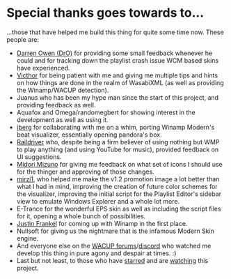 # Special thanks goes towards to...
...those that have helped me build this thing for quite some time now.
These people are:

- [Darren Owen (DrO)](https://getwacup.com/) for providing some small feedback whenever he could and for tracking down the playlist crash issue WCM based skins have experienced.
- [Victhor](https://www.deviantart.com/victhor) for being patient with me and giving me multiple tips and hints on how things are done in the realm of WasabiXML (as well as providing the Winamp/WACUP detection).
- Juanus who has been my hype man since the start of this project, and providing feedback as well.
- Aquafox and Omega/randomegbert for showing interest in the development as well as using it.
- [jberg](https://github.com/jberg) for collaborating with me on a whim, porting Winamp Modern's beat visualizer, essentially opening pandora's box.
- [Raildriver](https://www.youtube.com/channel/UCk0bCOpoYJQuDpPIi2d_csA) who, despite being a firm believer of using nothing but WMP to play anything (and using YouTube for music), provided feedback on UI suggestions.
- [Midori Mizuno](https://www.youtube.com/channel/UCIe4T4qHKDJXRc8Djm7WQ6g/) for giving me feedback on what set of icons I should use for the thinger and approving of those changes.
- [mirzi1](https://github.com/mirzi1), who helped me make the v1.2 promotion image a lot better than what I had in mind, improving the creation of future color schemes for the visualizer, improving the initial script for the Playlist Editor's sidebar view to emulate Windows Explorer and a whole lot more.
- E-Trance for the wonderful EPS skin as well as including the script files for it, opening a whole bunch of possibilities.
- [Justin Frankel](http://1014.org/) for coming up with Winamp in the first place.
- Nullsoft for giving us the nightmare that is the infamous Modern Skin engine.
- And everyone else on the [WACUP forums](https://getwacup.com/community/index.php)/[discord](https://discord.gg/5pVTdbj) who watched me develop this thing in pure agony and despair at times. :)
- Last but not least, to those who have [starred](https://github.com/0x5066/Winamp2000SP4/stargazers) and are [watching](https://github.com/0x5066/Winamp2000SP4/watchers) this project.
